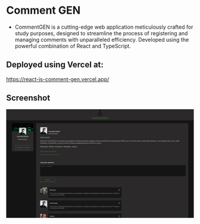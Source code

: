 # Comment GEN
* CommentGEN is a cutting-edge web application meticulously crafted for study purposes, designed to streamline the process of registering and managing comments with unparalleled efficiency. Developed using the powerful combination of React and TypeScript.

## Deployed using Vercel at:
https://react-js-comment-gen.vercel.app/
<br />

## Screenshot
![screenshot](Screenshot.png)

